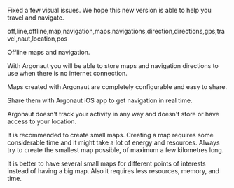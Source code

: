 Fixed a few visual issues.
We hope this new version is able to help you travel and navigate.


off,line,offline,map,navigation,maps,navigations,direction,directions,gps,travel,naut,location,pos

Offline maps and navigation.

With Argonaut you will be able to store maps and navigation directions to use when there is no internet connection.

Maps created with Argonaut are completely configurable and easy to share.

Share them with Argonaut iOS app to get navigation in real time.

Argonaut doesn't track your activity in any way and doesn't store or have access to your location.

It is recommended to create small maps. Creating a map requires some considerable time and it might take a lot of energy and resources. Always try to create the smallest map possible, of maximum a few kilometres long.

It is better to have several small maps for different points of interests instead of having a big map. Also it requires less resources, memory, and time.